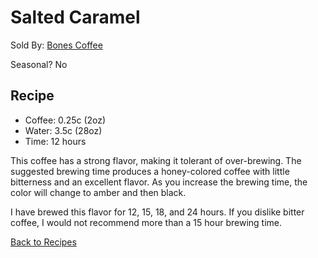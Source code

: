 # Salted Caramel
Sold By: [Bones Coffee](https://www.bonescoffee.com/products/bones-coffee-company-salted-caramel-coffee)

Seasonal? No

## Recipe
  * Coffee: 0.25c (2oz)
  * Water: 3.5c (28oz)
  * Time: 12 hours

This coffee has a strong flavor, making it tolerant of over-brewing. The suggested brewing time produces a honey-colored coffee with little bitterness and an excellent flavor. As you increase the brewing time, the color will change to amber and then black.

I have brewed this flavor for 12, 15, 18, and 24 hours. If you dislike bitter coffee, I would not recommend more than a 15 hour brewing time.

[Back to Recipes](https://github.umn.edu/cdsmith/cold-brew-coffee/blob/master/recipes/README.md)

